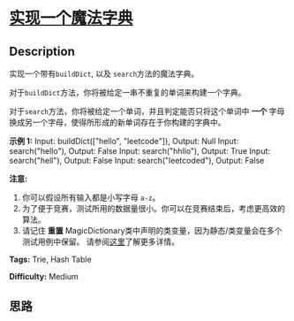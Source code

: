 # [实现一个魔法字典][title]

## Description

实现一个带有`buildDict`, 以及 `search`方法的魔法字典。

对于`buildDict`方法，你将被给定一串不重复的单词来构建一个字典。

对于`search`方法，你将被给定一个单词，并且判定能否只将这个单词中 **一个** 字母换成另一个字母，使得所形成的新单词存在于你构建的字典中。

**示例 1:**
            Input: buildDict(["hello", "leetcode"]), Output: Null    Input: search("hello"), Output: False    Input: search("hhllo"), Output: True    Input: search("hell"), Output: False    Input: search("leetcoded"), Output: False    

**注意:**

  1. 你可以假设所有输入都是小写字母 `a-z`。
  2. 为了便于竞赛，测试所用的数据量很小。你可以在竞赛结束后，考虑更高效的算法。
  3. 请记住 **重置** MagicDictionary类中声明的类变量，因为静态/类变量会在多个测试用例中保留。 请参阅[这里](http://leetcode.com/faq/#different-output)了解更多详情。


**Tags:** Trie, Hash Table

**Difficulty:** Medium

## 思路

[title]: https://leetcode-cn.com/problems/implement-magic-dictionary
